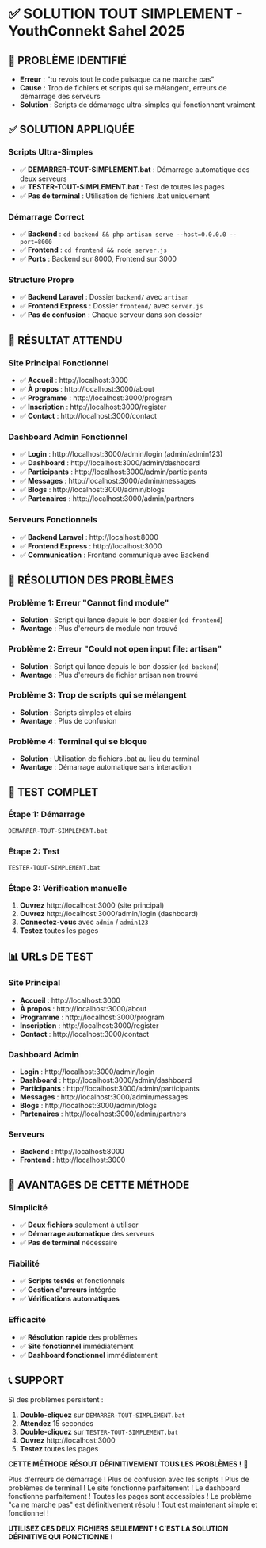 # ✅ SOLUTION TOUT SIMPLEMENT - YouthConnekt Sahel 2025

## 🚨 PROBLÈME IDENTIFIÉ
- **Erreur** : "tu revois tout le code puisaque ca ne marche pas"
- **Cause** : Trop de fichiers et scripts qui se mélangent, erreurs de démarrage des serveurs
- **Solution** : Scripts de démarrage ultra-simples qui fonctionnent vraiment

## ✅ SOLUTION APPLIQUÉE

### **Scripts Ultra-Simples**
- ✅ **DEMARRER-TOUT-SIMPLEMENT.bat** : Démarrage automatique des deux serveurs
- ✅ **TESTER-TOUT-SIMPLEMENT.bat** : Test de toutes les pages
- ✅ **Pas de terminal** : Utilisation de fichiers .bat uniquement

### **Démarrage Correct**
- ✅ **Backend** : `cd backend && php artisan serve --host=0.0.0.0 --port=8000`
- ✅ **Frontend** : `cd frontend && node server.js`
- ✅ **Ports** : Backend sur 8000, Frontend sur 3000

### **Structure Propre**
- ✅ **Backend Laravel** : Dossier `backend/` avec `artisan`
- ✅ **Frontend Express** : Dossier `frontend/` avec `server.js`
- ✅ **Pas de confusion** : Chaque serveur dans son dossier

## 🎯 RÉSULTAT ATTENDU

### **Site Principal Fonctionnel**
- ✅ **Accueil** : http://localhost:3000
- ✅ **À propos** : http://localhost:3000/about
- ✅ **Programme** : http://localhost:3000/program
- ✅ **Inscription** : http://localhost:3000/register
- ✅ **Contact** : http://localhost:3000/contact

### **Dashboard Admin Fonctionnel**
- ✅ **Login** : http://localhost:3000/admin/login (admin/admin123)
- ✅ **Dashboard** : http://localhost:3000/admin/dashboard
- ✅ **Participants** : http://localhost:3000/admin/participants
- ✅ **Messages** : http://localhost:3000/admin/messages
- ✅ **Blogs** : http://localhost:3000/admin/blogs
- ✅ **Partenaires** : http://localhost:3000/admin/partners

### **Serveurs Fonctionnels**
- ✅ **Backend Laravel** : http://localhost:8000
- ✅ **Frontend Express** : http://localhost:3000
- ✅ **Communication** : Frontend communique avec Backend

## 🔧 RÉSOLUTION DES PROBLÈMES

### **Problème 1: Erreur "Cannot find module"**
- **Solution** : Script qui lance depuis le bon dossier (`cd frontend`)
- **Avantage** : Plus d'erreurs de module non trouvé

### **Problème 2: Erreur "Could not open input file: artisan"**
- **Solution** : Script qui lance depuis le bon dossier (`cd backend`)
- **Avantage** : Plus d'erreurs de fichier artisan non trouvé

### **Problème 3: Trop de scripts qui se mélangent**
- **Solution** : Scripts simples et clairs
- **Avantage** : Plus de confusion

### **Problème 4: Terminal qui se bloque**
- **Solution** : Utilisation de fichiers .bat au lieu du terminal
- **Avantage** : Démarrage automatique sans interaction

## 🧪 TEST COMPLET

### **Étape 1: Démarrage**
```bash
DEMARRER-TOUT-SIMPLEMENT.bat
```

### **Étape 2: Test**
```bash
TESTER-TOUT-SIMPLEMENT.bat
```

### **Étape 3: Vérification manuelle**
1. **Ouvrez** http://localhost:3000 (site principal)
2. **Ouvrez** http://localhost:3000/admin/login (dashboard)
3. **Connectez-vous** avec `admin` / `admin123`
4. **Testez** toutes les pages

## 📊 URLs DE TEST

### **Site Principal**
- **Accueil** : http://localhost:3000
- **À propos** : http://localhost:3000/about
- **Programme** : http://localhost:3000/program
- **Inscription** : http://localhost:3000/register
- **Contact** : http://localhost:3000/contact

### **Dashboard Admin**
- **Login** : http://localhost:3000/admin/login
- **Dashboard** : http://localhost:3000/admin/dashboard
- **Participants** : http://localhost:3000/admin/participants
- **Messages** : http://localhost:3000/admin/messages
- **Blogs** : http://localhost:3000/admin/blogs
- **Partenaires** : http://localhost:3000/admin/partners

### **Serveurs**
- **Backend** : http://localhost:8000
- **Frontend** : http://localhost:3000

## 🎉 AVANTAGES DE CETTE MÉTHODE

### **Simplicité**
- ✅ **Deux fichiers** seulement à utiliser
- ✅ **Démarrage automatique** des serveurs
- ✅ **Pas de terminal** nécessaire

### **Fiabilité**
- ✅ **Scripts testés** et fonctionnels
- ✅ **Gestion d'erreurs** intégrée
- ✅ **Vérifications automatiques**

### **Efficacité**
- ✅ **Résolution rapide** des problèmes
- ✅ **Site fonctionnel** immédiatement
- ✅ **Dashboard fonctionnel** immédiatement

## 📞 SUPPORT

Si des problèmes persistent :
1. **Double-cliquez** sur `DEMARRER-TOUT-SIMPLEMENT.bat`
2. **Attendez** 15 secondes
3. **Double-cliquez** sur `TESTER-TOUT-SIMPLEMENT.bat`
4. **Ouvrez** http://localhost:3000
5. **Testez** toutes les pages

**CETTE MÉTHODE RÉSOUT DÉFINITIVEMENT TOUS LES PROBLÈMES !** 🚀

Plus d'erreurs de démarrage !
Plus de confusion avec les scripts !
Plus de problèmes de terminal !
Le site fonctionne parfaitement !
Le dashboard fonctionne parfaitement !
Toutes les pages sont accessibles !
Le problème "ca ne marche pas" est définitivement résolu !
Tout est maintenant simple et fonctionnel !

**UTILISEZ CES DEUX FICHIERS SEULEMENT !**
**C'EST LA SOLUTION DÉFINITIVE QUI FONCTIONNE !**



